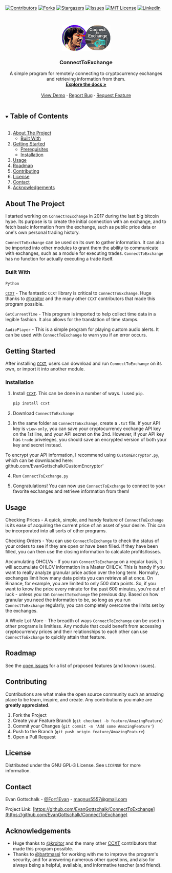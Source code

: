 [![Contributors][contributors-shield]][contributors-url]
[![Forks][forks-shield]][forks-url]
[![Stargazers][stars-shield]][stars-url]
[![Issues][issues-shield]][issues-url]
[![MIT License][license-shield]][license-url]
[![LinkedIn][linkedin-shield]][linkedin-url]



<!-- PROJECT LOGO -->
<br />
<p align="center">
  <a href="https://github.com/EvanGottschalk/ConnectToExchange">
    <img src="logo.png" alt="Logo" width="151" height="80">
  </a>

  <h3 align="center">ConnectToExchange</h3>

  <p align="center">
    A simple program for remotely connecting to cryptocurrency exchanges and retrieving information from them.
    <br />
    <a href="https://github.com/EvanGottschalk/ConnectToExchange"><strong>Explore the docs »</strong></a>
    <br />
    <br />
    <a href="https://github.com/EvanGottschalk/ConnectToExchange">View Demo</a>
    ·
    <a href="https://github.com/EvanGottschalk/ConnectToExchange/issues">Report Bug</a>
    ·
    <a href="https://github.com/EvanGottschalk/ConnectToExchange/issues">Request Feature</a>
  </p>
</p>



<!-- TABLE OF CONTENTS -->
<details open="open">
  <summary><h2 style="display: inline-block">Table of Contents</h2></summary>
  <ol>
    <li>
      <a href="#about-the-project">About The Project</a>
      <ul>
        <li><a href="#built-with">Built With</a></li>
      </ul>
    </li>
    <li>
      <a href="#getting-started">Getting Started</a>
      <ul>
        <li><a href="#prerequisites">Prerequisites</a></li>
        <li><a href="#installation">Installation</a></li>
      </ul>
    </li>
    <li><a href="#usage">Usage</a></li>
    <li><a href="#roadmap">Roadmap</a></li>
    <li><a href="#contributing">Contributing</a></li>
    <li><a href="#license">License</a></li>
    <li><a href="#contact">Contact</a></li>
    <li><a href="#acknowledgements">Acknowledgements</a></li>
  </ol>
</details>



<!-- ABOUT THE PROJECT -->
## About The Project

I started working on `ConnectToExchange` in 2017 during the last big bitcoin hype. Its purpose is to create the initial connection with an exchange, and to fetch basic information from the exchange, such as public price data or one's own personal trading history.

`ConnectToExchange` can be used on its own to gather information. It can also be imported into other modules to grant them the ability to communicate with exchanges, such as a module for executing trades. `ConnectToExchange` has no function for actually executing a trade itself.


### Built With

`Python`

[`CCXT`](https://github.com/ccxt/ccxt) - The fantastic `CCXT` library is critical to `ConnectToExchange`. Huge thanks to [@kroitor](https://github.com/kroitor) and the many other `CCXT` contributors that made this program possible.

`GetCurrentTime` - This program is imported to help collect time data in a legible fashion. It also allows for the translation of time stamps.

`AudioPlayer` - This is a simple program for playing custom audio alerts. It can be used with `ConnectToExchange` to warn you if an error occurs.



<!-- GETTING STARTED -->
## Getting Started

After installing [`CCXT`](https://github.com/ccxt/ccxt), users can download and run `ConnectToExchange` on its own, or import it into another module.


### Installation

1. Install [`CCXT`](https://github.com/ccxt/ccxt). This can be done in a number of ways. I used `pip`.
   ```sh
   pip install ccxt
   ```
2. Download `ConnectToExchange`

3. In the same folder as `ConnectToExchange`, create a `.txt` file. If your API key is `view-only`, you can save your cryptocurrency exchange API key on the 1st line, and your API secret on the 2nd. However, if your API key has `trade` priveleges, you should save an encrypted version of both your key and secret instead.

To encrypt your API information, I recommend using `CustomEncryptor.py`, which can be downloaded here: github.com/EvanGottschalk/CustomEncryptor'

4. Run `ConnectToExchange.py`

5. Congratulations! You can now use `ConnectToExchange` to connect to your favorite exchanges and retrieve information from them!



<!-- USAGE EXAMPLES -->
## Usage

Checking Prices - A quick, simple, and handy feature of `ConnectToExchange` is its ease of acquiring the current price of an asset of your desire. This can be incorporated into all sorts of other programs.

Checking Orders - You can use `ConnectToExchange` to check the status of your orders to see if they are open or have been filled. If they have been filled, you can then use the closing information to calculate profits/losses.

Accumulating OHCLVs - If you run `ConnectToExchange` on a regular basis, it will accumulate OHLCV information in a Master OHLCV. This is handy if you want to really analyze granular price action over the long term. Normally, exchanges limit how many data points you can retrieve all at once. On Binance, for example, you are limited to only 500 data points. So, if you want to know the price every minute for the past 600 minutes, you're out of luck - unless you ran `ConnectToExchange` the previous day. Based on how granular you need the information to be, so long as you run `ConnectToExchange` regularly, you can completely overcome the limits set by the exchanges.

A Whole Lot More - The breadth of ways `ConnectToExchange` can be used in other programs is limitless. Any module that could benefit from accessing cryptocurrency prices and their relationships to each other can use `ConnectToExchange` to quickly attain that feature.

<!-- ROADMAP -->
## Roadmap

See the [open issues](https://github.com/EvanGottschalk/ConnectToExchange/issues) for a list of proposed features (and known issues).



<!-- CONTRIBUTING -->
## Contributing

Contributions are what make the open source community such an amazing place to be learn, inspire, and create. Any contributions you make are **greatly appreciated**.

1. Fork the Project
2. Create your Feature Branch (`git checkout -b feature/AmazingFeature`)
3. Commit your Changes (`git commit -m 'Add some AmazingFeature'`)
4. Push to the Branch (`git push origin feature/AmazingFeature`)
5. Open a Pull Request



<!-- LICENSE -->
## License

Distributed under the GNU GPL-3 License. See `LICENSE` for more information.



<!-- CONTACT -->
## Contact

Evan Gottschalk - [@Fort1Evan](https://twitter.com/Fort1Evan) - magnus5557@gmail.com

Project Link: [https://github.com/EvanGottschalk/ConnectToExchange](https://github.com/EvanGottschalk/ConnectToExchange)



<!-- ACKNOWLEDGEMENTS -->
## Acknowledgements

* Huge thanks to [@kroitor](https://github.com/kroitor) and the many other [CCXT](https://github.com/ccxt/ccxt) contributors that made this program possible.
* Thanks to [@bartmassi](https://github.com/bartmassi) for working with me to improve the program's security, and for answering numerous other questions, and also for always being a helpful, available, and informative teacher (and friend).






<!-- MARKDOWN LINKS & IMAGES -->
<!-- https://www.markdownguide.org/basic-syntax/#reference-style-links -->
[contributors-shield]: https://img.shields.io/github/contributors/EvanGottschalk/ConnectToExchange.svg?style=for-the-badge
[contributors-url]: https://github.com/EvanGottschalk/ConnectToExchange/graphs/contributors
[forks-shield]: https://img.shields.io/github/forks/EvanGottschalk/ConnectToExchange.svg?style=for-the-badge
[forks-url]: https://github.com/EvanGottschalk/ConnectToExchange/network/members
[stars-shield]: https://img.shields.io/github/stars/EvanGottschalk/ConnectToExchange.svg?style=for-the-badge
[stars-url]: https://github.com/EvanGottschalk/ConnectToExchange/stargazers
[issues-shield]: https://img.shields.io/github/issues/EvanGottschalk/ConnectToExchange.svg?style=for-the-badge
[issues-url]: https://github.com/EvanGottschalk/ConnectToExchange/issues
[license-shield]: https://img.shields.io/github/license/EvanGottschalk/ConnectToExchange.svg?style=for-the-badge
[license-url]: https://github.com/EvanGottschalk/ConnectToExchange/blob/master/LICENSE.txt
[linkedin-shield]: https://img.shields.io/badge/-LinkedIn-black.svg?style=for-the-badge&logo=linkedin&colorB=555
[linkedin-url]: https://linkedin.com/in/EvanGottschalk
